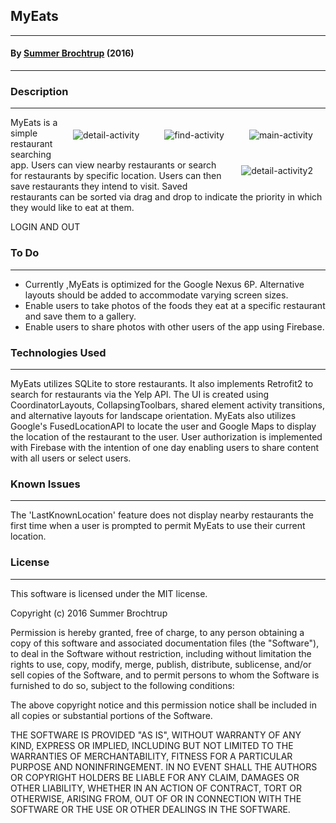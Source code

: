 ## MyEats

---

#### By [Summer Brochtrup](https://www.linkedin.com/in/summerbrochtrup) (2016)

---

### Description

---

<img style="float: right;margin:20px;" alt="main-activity" src="https://raw.githubusercontent.com/summerbr/myeats/master/mainactivity.png">
<img style="float: right;margin:20px;" alt="find-activity" src="https://raw.githubusercontent.com/summerbr/myeats/master/findactivity.png">
<img style="float: right;margin:20px;" alt="detail-activity" src="https://raw.githubusercontent.com/summerbr/myeats/master/detailactivity.png">
<img style="float: right;margin:20px;" alt="detail-activity2" src="https://raw.githubusercontent.com/summerbr/myeats/master/detailactivity2.png">

MyEats is a simple restaurant searching app. Users can view nearby restaurants or search for restaurants by specific location. Users can then save restaurants they intend to visit. Saved restaurants can be sorted via drag and drop to indicate the priority in which they would like to eat at them.

LOGIN AND OUT

### To Do

---

* Currently ,MyEats is optimized for the Google Nexus 6P. Alternative layouts should be added to accommodate varying screen sizes.
* Enable users to take photos of the foods they eat at a specific restaurant and save them to a gallery.
* Enable users to share photos with other users of the app using Firebase.

### Technologies Used

---

MyEats utilizes SQLite to store restaurants. It also implements Retrofit2 to search for restaurants via the Yelp API. The UI is created using CoordinatorLayouts, CollapsingToolbars, shared element activity transitions, and alternative layouts for landscape orientation. MyEats also utilizes Google's FusedLocationAPI to locate the user and Google Maps to display the location of the restaurant to the user. User authorization is implemented with Firebase with the intention of one day enabling users to share content with all users or select users. 

### Known Issues

---

The 'LastKnownLocation' feature does not display nearby restaurants the first time when a user is prompted to permit MyEats to use their current location.

### License

---

This software is licensed under the MIT license.

Copyright (c) 2016 Summer Brochtrup

Permission is hereby granted, free of charge, to any person obtaining a copy of this software and associated documentation files (the "Software"), to deal in the Software without restriction, including without limitation the rights to use, copy, modify, merge, publish, distribute, sublicense, and/or sell copies of the Software, and to permit persons to whom the Software is furnished to do so, subject to the following conditions:

The above copyright notice and this permission notice shall be included in all copies or substantial portions of the Software.

THE SOFTWARE IS PROVIDED "AS IS", WITHOUT WARRANTY OF ANY KIND, EXPRESS OR IMPLIED, INCLUDING BUT NOT LIMITED TO THE WARRANTIES OF MERCHANTABILITY, FITNESS FOR A PARTICULAR PURPOSE AND NONINFRINGEMENT. IN NO EVENT SHALL THE AUTHORS OR COPYRIGHT HOLDERS BE LIABLE FOR ANY CLAIM, DAMAGES OR OTHER LIABILITY, WHETHER IN AN ACTION OF CONTRACT, TORT OR OTHERWISE, ARISING FROM, OUT OF OR IN CONNECTION WITH THE SOFTWARE OR THE USE OR OTHER DEALINGS IN THE SOFTWARE.

